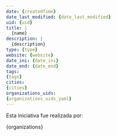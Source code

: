 ```yaml
---
date: {createdTime}
date_last_modified: {date_last_modified}
uid: {uid}
title: |
  {name}
description: |
  {description}
type: {type}
website: {website}
date_ini: {date_ini}
date_end: {date_end}
tags:
{tags}
cities: 
{cities}
organizations_uids:
{organizations_uids_yaml}
---
```


Esta iniciativa fue realizada por:

{organizations}

